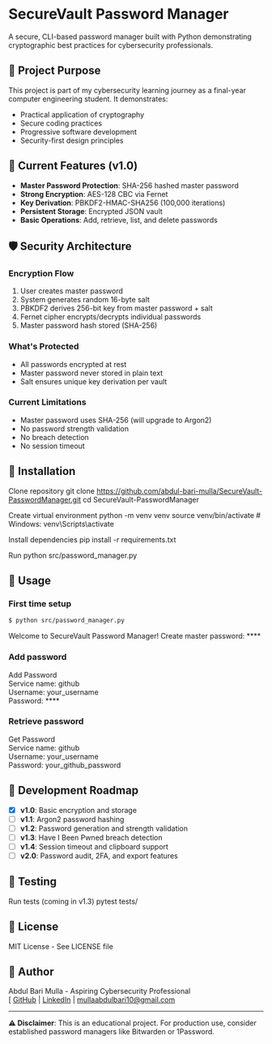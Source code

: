 # SecureVault Password Manager

A secure, CLI-based password manager built with Python demonstrating cryptographic best practices for cybersecurity professionals.

## 🎯 Project Purpose

This project is part of my cybersecurity learning journey as a final-year computer engineering student. It demonstrates:

- Practical application of cryptography
- Secure coding practices
- Progressive software development
- Security-first design principles

## 🔐 Current Features (v1.0)

- **Master Password Protection**: SHA-256 hashed master password
- **Strong Encryption**: AES-128 CBC via Fernet
- **Key Derivation**: PBKDF2-HMAC-SHA256 (100,000 iterations)
- **Persistent Storage**: Encrypted JSON vault
- **Basic Operations**: Add, retrieve, list, and delete passwords

## 🛡️ Security Architecture

### Encryption Flow

1. User creates master password
2. System generates random 16-byte salt
3. PBKDF2 derives 256-bit key from master password + salt
4. Fernet cipher encrypts/decrypts individual passwords
5. Master password hash stored (SHA-256)

### What's Protected

- All passwords encrypted at rest
- Master password never stored in plain text
- Salt ensures unique key derivation per vault

### Current Limitations

- Master password uses SHA-256 (will upgrade to Argon2)
- No password strength validation
- No breach detection
- No session timeout

## 🚀 Installation

Clone repository
git clone https://github.com/abdul-bari-mulla/SecureVault-PasswordManager.git
cd SecureVault-PasswordManager

Create virtual environment
python -m venv venv
source venv/bin/activate # Windows: venv\Scripts\activate

Install dependencies
pip install -r requirements.txt

Run
python src/password_manager.py

## 📖 Usage

### First time setup
```bash
$ python src/password_manager.py
```
Welcome to SecureVault Password Manager!
Create master password: *\*\*\*

### Add password
Add Password<br>
Service name: github<br>
Username: your_username<br>
Password: *\*\*\*

### Retrieve password
Get Password<br>
Service name: github<br>
Username: your_username<br>
Password: your_github_password<br>

## 🔄 Development Roadmap

- [x] **v1.0**: Basic encryption and storage
- [ ] **v1.1**: Argon2 password hashing
- [ ] **v1.2**: Password generation and strength validation
- [ ] **v1.3**: Have I Been Pwned breach detection
- [ ] **v1.4**: Session timeout and clipboard support
- [ ] **v2.0**: Password audit, 2FA, and export features

## 🧪 Testing

Run tests (coming in v1.3)
pytest tests/

## 📝 License

MIT License - See LICENSE file

## 👤 Author

Abdul Bari Mulla - Aspiring Cybersecurity Professional  
[ [GitHub](https://github.com/abdul-bari-mulla) | [LinkedIn](https://www.linkedin.com/in/abdul-bari-mulla/) | mullaabdulbari10@gmail.com

---

**⚠️ Disclaimer**: This is an educational project. For production use, consider established password managers like Bitwarden or 1Password.
